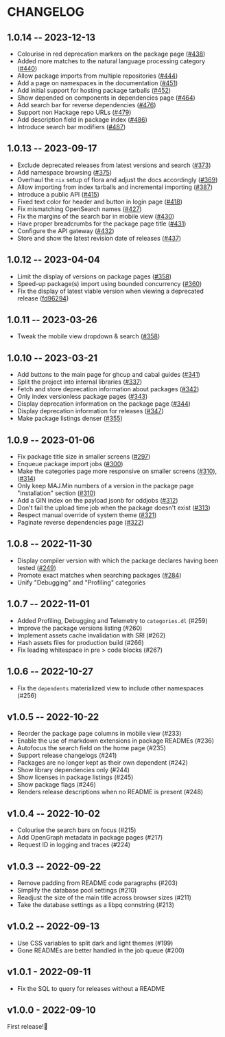 # CHANGELOG

## 1.0.14 -- 2023-12-13
* Colourise in red deprecation markers on the package page ([#438](https://github.com/flora-pm/flora-server/pull/439))
* Added more matches to the natural language processing category ([#440](https://github.com/flora-pm/flora-server/pull/440))
* Allow package imports from multiple repositories ([#444](https://github.com/flora-pm/flora-server/pull/444))
* Add a page on namespaces in the documentation ([#451](https://github.com/flora-pm/flora-server/pull/451))
* Add initial support for hosting package tarballs ([#452](https://github.com/flora-pm/flora-server/pull/452))
* Show depended on components in dependencies page ([#464](https://github.com/flora-pm/flora-server/pull/464))
* Add search bar for reverse dependencies ([#476](https://github.com/flora-pm/flora-server/pull/476))
* Support non Hackage repo URLs ([#479](https://github.com/flora-pm/flora-server/pull/479))
* Add description field in package index ([#486](https://github.com/flora-pm/flora-server/pull/486))
* Introduce search bar modifiers ([#487](https://github.com/flora-pm/flora-server/pull/487))

## 1.0.13 -- 2023-09-17
* Exclude deprecated releases from latest versions and search ([#373](https://github.com/flora-pm/flora-server/pull/373))
* Add namespace browsing ([#375](https://github.com/flora-pm/flora-server/pull/375))
* Overhaul the `nix` setup of flora and adjust the docs accordingly ([#369](https://github.com/flora-pm/flora-server/pull/369))
* Allow importing from index tarballs and incremental importing ([#387](https://github.com/flora-pm/flora-server/pull/387))
* Introduce a public API ([#415](https://github.com/flora-pm/flora-server/pull/415))
* Fixed text color for header and button in login page ([#418](https://github.com/flora-pm/flora-server/pull/418))
* Fix mismatching OpenSearch names ([#427](https://github.com/flora-pm/flora-server/pull/427))
* Fix the margins of the search bar in mobile view ([#430](https://github.com/flora-pm/flora-server/pull/430))
* Have proper breadcrumbs for the package page title ([#431](https://github.com/flora-pm/flora-server/pull/431))
* Configure the API gateway ([#432](https://github.com/flora-pm/flora-server/pull/432))
* Store and show the latest revision date of releases ([#437](https://github.com/flora-pm/flora-server/pull/437))

## 1.0.12 -- 2023-04-04

* Limit the display of versions on package pages ([#358](https://github.com/flora-pm/flora-server/pull/361))
* Speed-up package(s) import using bounded concurrency ([#360](https://github.com/flora-pm/flora-server/pull/360))
* Fix the display of latest viable version when viewing a deprecated release ([fd96294](https://github.com/flora-pm/flora-server/commit/fd962942d8b029083b0d883167bfff2913bf18fd))

## 1.0.11 -- 2023-03-26

* Tweak the mobile view dropdown & search ([#358](https://github.com/flora-pm/flora-server/pull/358))

## 1.0.10 -- 2023-03-21
* Add buttons to the main page for ghcup and cabal guides ([#341](https://github.com/flora-pm/flora-server/pull/341))
* Split the project into internal libraries ([#337](https://github.com/flora-pm/flora-server/pull/337))
* Fetch and store deprecation information about packages ([#342](https://github.com/flora-pm/flora-server/pull/342))
* Only index versionless package pages ([#343](https://github.com/flora-pm/flora-server/pull/343))
* Display deprecation information on the package page ([#344](https://github.com/flora-pm/flora-server/pull/344))
* Display deprecation information for releases ([#347](https://github.com/flora-pm/flora-server/pull/347))
* Make package listings denser ([#355](https://github.com/flora-pm/flora-server/pull/355))

## 1.0.9 -- 2023-01-06
* Fix package title size in smaller screens ([#297](https://github.com/flora-pm/flora-server/pull/297))
* Enqueue package import jobs ([#300](https://github.com/flora-pm/flora-server/pull/300))
* Make the categories page more responsive on smaller screens ([#310](https://github.com/flora-pm/flora-server/pull/310)), ([#314](https://github.com/flora-pm/flora-server/pull/310))
* Only keep MAJ.Min numbers of a version in the package page "installation" section ([#310](https://github.com/flora-pm/flora-server/pull/310))
* Add a GIN index on the payload jsonb for oddjobs ([#312](https://github.com/flora-pm/flora-server/pull/312))
* Don't fail the upload time job when the package doesn't exist ([#313](https://github.com/flora-pm/flora-server/pull/310))
* Respect manual override of system theme ([#321](https://github.com/flora-pm/flora-server/pull/321))
* Paginate reverse dependencies page ([#322](https://github.com/flora-pm/flora-server/pull/323))

## 1.0.8 -- 2022-11-30
* Display compiler version with which the package declares having been tested ([#249](https://github.com/flora-pm/flora-server/pull/249))
* Promote exact matches when searching packages ([#284](https://github.com/flora-pm/flora-server/pull/284))
* Unify "Debugging" and "Profiling" categories

## 1.0.7 -- 2022-11-01

* Added Profiling, Debugging and Telemetry to `categories.dl` (#259)
* Improve the package versions listing (#260)
* Implement assets cache invalidation with SRI (#262)
* Hash assets files for production build (#266)
* Fix leading whitespace in pre > code blocks (#267)

## 1.0.6 -- 2022-10-27

* Fix the `dependents` materialized view to include other namespaces (#256)

## v1.0.5 -- 2022-10-22

* Reorder the package page columns in mobile view (#233)
* Enable the use of markdown extensions in package READMEs (#236)
* Autofocus the search field on the home page (#235)
* Support release changelogs (#241)
* Packages are no longer kept as their own dependent (#242)
* Show library dependencies only (#244)
* Show licenses in package listings (#245)
* Show package flags (#246)
* Renders release descriptions when no README is present (#248)

## v1.0.4 -- 2022-10-02

* Colourise the search bars on focus (#215)
* Add OpenGraph metadata in package pages (#217)
* Request ID in logging and traces (#224)

## v1.0.3 -- 2022-09-22

* Remove padding from README code paragraphs (#203)
* Simplify the database pool settings (#210)
* Readjust the size of the main title across browser sizes (#211)
* Take the database settings as a libpq connstring (#213)

## v1.0.2 -- 2022-09-13

* Use CSS variables to split dark and light themes (#199)
* Gone READMEs are better handled in the job queue (#200)

## v1.0.1 - 2022-09-11

* Fix the SQL to query for releases without a README

## v1.0.0 - 2022-09-10

First release!🥳
